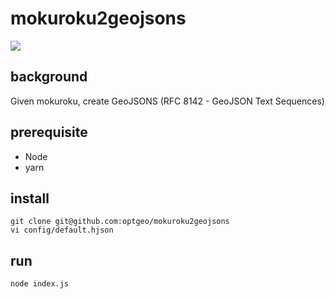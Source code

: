 # mokuroku2geojsons
![](https://optgeo.github.io/signature/optgeo-logo.png)

## background
Given mokuroku, create GeoJSONS (RFC 8142 - GeoJSON Text Sequences)

## prerequisite
- Node
- yarn

## install
```console
git clone git@github.com:optgeo/mokuroku2geojsons
vi config/default.hjson
```

## run
```console
node index.js
```
